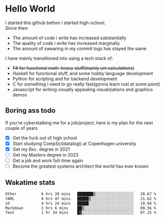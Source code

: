 # Hello World

I started this github before i started high-school.  
Since then:
- The amount of code i write has increased substantially
- The quality of code i write has increased marginally
- The amount of swearing in my commit logs has stayed the same

I have mainly transitioned into using a tech stack of:
- ~~F# for functional math-heavy stuff(mainly uni calculations)~~
- Haskell for functional stuff, and some hobby language development
- Python for scripting and for backend development
- C for something i need to go really fast(gonna learn rust at some point)
- Javascript for writing visually appealing visualizations and graphics demos

## Boring ass todo
If you're cyberstalking me for a job/project, here is my plan for the next couple of years
- [x] Get the fuck out of high school
- [x] Start studying CompSci(datalogi) at Copenhagen university
- [x] Get my Bsc. degree in 2021
- [ ] Get my Masters degree in 2023
- [ ] Get a job and work full-time again
- [ ] Become the greatest systems architect the world has ever known

## Wakatime stats
<!--START_SECTION:waka-->

```txt
Other           6 hrs 20 mins   ███████▒░░░░░░░░░░░░░░░░░   28.67 %
YAML            4 hrs 47 mins   █████▒░░░░░░░░░░░░░░░░░░░   21.62 %
sh              4 hrs 24 mins   █████░░░░░░░░░░░░░░░░░░░░   19.94 %
Markdown        2 hrs 6 mins    ██▒░░░░░░░░░░░░░░░░░░░░░░   09.56 %
Text            1 hr 34 mins    █▓░░░░░░░░░░░░░░░░░░░░░░░   07.15 %
```

<!--END_SECTION:waka-->
